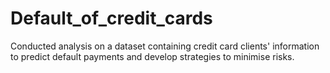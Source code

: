 # Default_of_credit_cards
Conducted analysis on a dataset containing credit card clients' information to predict default payments and develop strategies to minimise risks.
